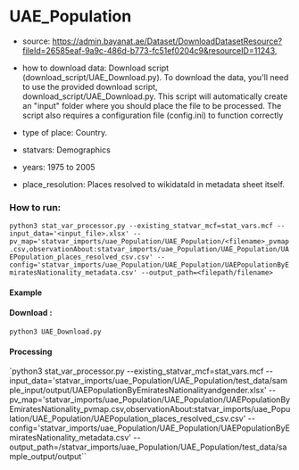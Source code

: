 # UAE_Population

- source: https://admin.bayanat.ae/Dataset/DownloadDatasetResource?fileId=26585eaf-9a9c-486d-b773-fc51ef0204c9&resourceID=11243, 

- how to download data: Download script (download_script/UAE_Download.py).
    To download the data, you'll need to use the provided download script, download_script/UAE_Download.py. This script will automatically create an "input" folder where you should place the file to be processed. The script also requires a configuration file (config.ini) to function correctly 

- type of place: Country.

- statvars: Demographics

- years: 1975 to 2005

- place_resolution: Places resolved to wikidataId in metadata sheet itself.

### How to run:

`python3 stat_var_processor.py --existing_statvar_mcf=stat_vars.mcf --input_data='<input_file>.xlsx' --pv_map='statvar_imports/uae_Population/UAE_Population/<filename>_pvmap.csv,observationAbout:statvar_imports/uae_Population/UAE_Population/UAEPopulation_places_resolved_csv.csv' --config='statvar_imports/uae_Population/UAE_Population/UAEPopulationByEmiratesNationality_metadata.csv' --output_path=<filepath/filename>`

#### Example
#### Download : 
`python3 UAE_Download.py`

#### Processing
`python3 stat_var_processor.py --existing_statvar_mcf=stat_vars.mcf --input_data='statvar_imports/uae_Population/UAE_Population/test_data/sample_input/output/UAEPopulationByEmiratesNationalityandgender.xlsx' --pv_map='statvar_imports/uae_Population/UAE_Population/UAEPopulationByEmiratesNationality_pvmap.csv,observationAbout:statvar_imports/uae_Population/UAE_Population/UAEPopulation_places_resolved_csv.csv' --config='statvar_imports/uae_Population/UAE_Population/UAEPopulationByEmiratesNationality_metadata.csv' --output_path=/statvar_imports/uae_Population/UAE_Population/test_data/sample_output/output``


